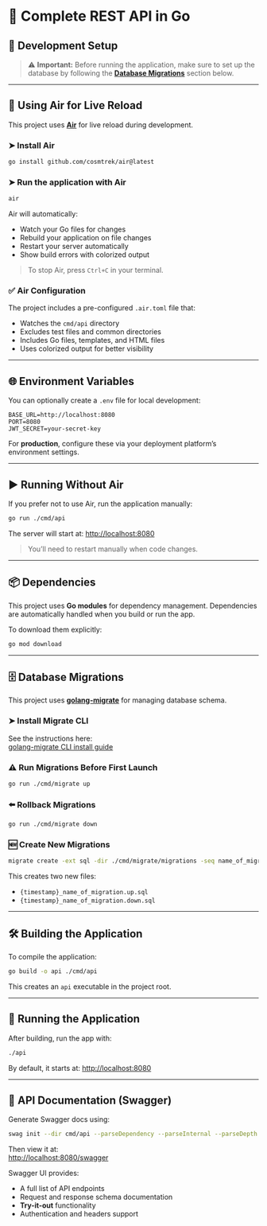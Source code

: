 # 🧰 Complete REST API in Go

## 🚧 Development Setup

> ⚠️ **Important:** Before running the application, make sure to set up the database by following the **[Database Migrations](#database-migrations)** section below.

---

## 🔄 Using Air for Live Reload

This project uses [**Air**](https://github.com/cosmtrek/air) for live reload during development.

### ➤ Install Air
```bash
go install github.com/cosmtrek/air@latest
```

### ➤ Run the application with Air
```bash
air
```

Air will automatically:
- Watch your Go files for changes
- Rebuild your application on file changes
- Restart your server automatically
- Show build errors with colorized output

> To stop Air, press `Ctrl+C` in your terminal.

### ✅ Air Configuration
The project includes a pre-configured `.air.toml` file that:
- Watches the `cmd/api` directory
- Excludes test files and common directories
- Includes Go files, templates, and HTML files
- Uses colorized output for better visibility

---

## 🌐 Environment Variables

You can optionally create a `.env` file for local development:

```env
BASE_URL=http://localhost:8080
PORT=8080
JWT_SECRET=your-secret-key
```

For **production**, configure these via your deployment platform’s environment settings.

---

## ▶️ Running Without Air

If you prefer not to use Air, run the application manually:

```bash
go run ./cmd/api
```

The server will start at: [http://localhost:8080](http://localhost:8080)

> You’ll need to restart manually when code changes.

---

## 📦 Dependencies

This project uses **Go modules** for dependency management. Dependencies are automatically handled when you build or run the app.

To download them explicitly:
```bash
go mod download
```

---

## 🗄️ Database Migrations

This project uses [**golang-migrate**](https://github.com/golang-migrate/migrate) for managing database schema.

### ➤ Install Migrate CLI
See the instructions here:  
[golang-migrate CLI install guide](https://github.com/golang-migrate/migrate/blob/master/cmd/migrate/README.md)

### ⚠️ Run Migrations Before First Launch
```bash
go run ./cmd/migrate up
```

### ⬅️ Rollback Migrations
```bash
go run ./cmd/migrate down
```

### 🆕 Create New Migrations
```bash
migrate create -ext sql -dir ./cmd/migrate/migrations -seq name_of_migration
```

This creates two new files:
- `{timestamp}_name_of_migration.up.sql`
- `{timestamp}_name_of_migration.down.sql`

---

## 🛠️ Building the Application

To compile the application:

```bash
go build -o api ./cmd/api
```

This creates an `api` executable in the project root.

---

## 🚀 Running the Application

After building, run the app with:

```bash
./api
```

By default, it starts at: [http://localhost:8080](http://localhost:8080)

---

## 📘 API Documentation (Swagger)

Generate Swagger docs using:

```bash
swag init --dir cmd/api --parseDependency --parseInternal --parseDepth 1
```

Then view it at:  
[http://localhost:8080/swagger](http://localhost:8080/swagger)

Swagger UI provides:
- A full list of API endpoints
- Request and response schema documentation
- **Try-it-out** functionality
- Authentication and headers support